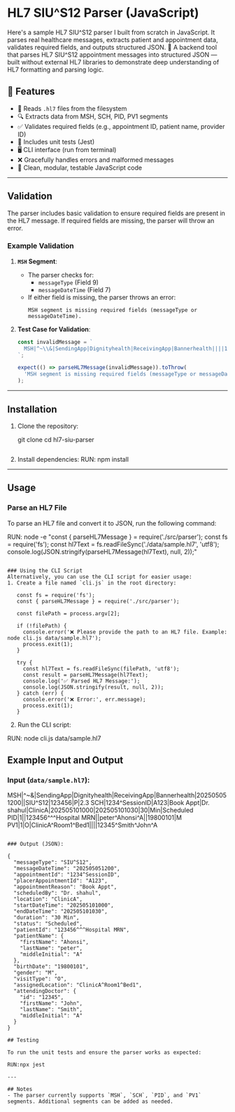 
# HL7 SIU^S12 Parser (JavaScript)

Here's a sample HL7 SIU^S12 parser I built from scratch in JavaScript. It parses real healthcare messages, extracts patient and appointment data, validates required fields, and outputs structured JSON.
🧪 A backend tool that parses HL7 SIU^S12 appointment messages into structured JSON — built without external HL7 libraries to demonstrate deep understanding of HL7 formatting and parsing logic.



## 🚀 Features

- 📄 Reads `.hl7` files from the filesystem
- 🔍 Extracts data from MSH, SCH, PID, PV1 segments
- ✅ Validates required fields (e.g., appointment ID, patient name, provider ID)
- 🧪 Includes unit tests (Jest)
- 🖥️ CLI interface (run from terminal)
- ❌ Gracefully handles errors and malformed messages
- 🔧 Clean, modular, testable JavaScript code

---

## Validation

The parser includes basic validation to ensure required fields are present in the HL7 message. If required fields are missing, the parser will throw an error.

### Example Validation
1. **`MSH` Segment**:
   - The parser checks for:
     - `messageType` (Field 9)
     - `messageDateTime` (Field 7)
   - If either field is missing, the parser throws an error:
     ```
     MSH segment is missing required fields (messageType or messageDateTime).
     ```

2. **Test Case for Validation**:
   ```javascript
   const invalidMessage = `
     MSH|^~\\&|SendingApp|Dignityhealth|ReceivingApp|Bannerhealth||||123456|P|2.3
   `;

   expect(() => parseHL7Message(invalidMessage)).toThrow(
     'MSH segment is missing required fields (messageType or messageDateTime).'
   );


---

## Installation

1. Clone the repository:
  
   git clone <repository-url>
   cd hl7-siu-parser
   ```

2. Install dependencies:
   RUN: npm install
   

---

## Usage

### Parse an HL7 File
To parse an HL7 file and convert it to JSON, run the following command:

RUN: node -e "const { parseHL7Message } = require('./src/parser'); const fs = require('fs'); const hl7Text = fs.readFileSync('./data/sample.hl7', 'utf8'); console.log(JSON.stringify(parseHL7Message(hl7Text), null, 2));"
```

### Using the CLI Script
Alternatively, you can use the CLI script for easier usage:
1. Create a file named `cli.js` in the root directory:
  
   const fs = require('fs');
   const { parseHL7Message } = require('./src/parser');

   const filePath = process.argv[2];

   if (!filePath) {
     console.error('❌ Please provide the path to an HL7 file. Example: node cli.js data/sample.hl7');
     process.exit(1);
   }

   try {
     const hl7Text = fs.readFileSync(filePath, 'utf8');
     const result = parseHL7Message(hl7Text);
     console.log('✅ Parsed HL7 Message:');
     console.log(JSON.stringify(result, null, 2));
   } catch (err) {
     console.error('❌ Error:', err.message);
     process.exit(1);
   }
   ```

2. Run the CLI script:
   
RUN:   node cli.js data/sample.hl7
   


## Example Input and Output

### Input (`data/sample.hl7`):

MSH|^~\&|SendingApp|Dignityhealth|ReceivingApp|Bannerhealth|202505051200||SIU^S12|123456|P|2.3
SCH|1234^SessionID|A123|Book Appt|Dr. shahul|ClinicA|202505101000|202505101030|30|Min|Scheduled
PID|1||123456^^^Hospital MRN||peter^Ahonsi^A||19800101|M
PV1|1|O|ClinicA^Room1^Bed1||||12345^Smith^John^A
```

### Output (JSON):

{
  "messageType": "SIU^S12",
  "messageDateTime": "202505051200",
  "appointmentId": "1234^SessionID",
  "placerAppointmentId": "A123",
  "appointmentReason": "Book Appt",
  "scheduledBy": "Dr. shahul",
  "location": "ClinicA",
  "startDateTime": "202505101000",
  "endDateTime": "202505101030",
  "duration": "30 Min",
  "status": "Scheduled",
  "patientId": "123456^^^Hospital MRN",
  "patientName": {
    "firstName": "Ahonsi",
    "lastName": "peter",
    "middleInitial": "A"
  },
  "birthDate": "19800101",
  "gender": "M",
  "visitType": "O",
  "assignedLocation": "ClinicA^Room1^Bed1",
  "attendingDoctor": {
    "id": "12345",
    "firstName": "John",
    "lastName": "Smith",
    "middleInitial": "A"
  }
}

## Testing

To run the unit tests and ensure the parser works as expected:

RUN:npx jest

---

## Notes
- The parser currently supports `MSH`, `SCH`, `PID`, and `PV1` segments. Additional segments can be added as needed.

